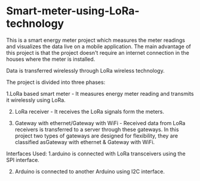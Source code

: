 # Smart-meter-using-LoRa-technology
This is a smart energy meter project which measures the meter readings and visualizes the data live on a mobile application.
The main advantage of this project is that the project doesn't require an internet connection in the houses where the meter is installed.

Data is transferred wirelessly through LoRa wireless technology.

The project is divided into three phases:

1.LoRa based smart meter - It measures energy meter reading and transmits it wirelessly using LoRa.

2. LoRa receiver - It receives the LoRa signals form the meters.

3. Gateway with ethernet/Gateway with WiFi - Received data from LoRa receivers is transferred to a server through these gateways. 
                                             In this project two types of gateways are designed for flexibility,
                                             they are classified asGateway with ethernet & Gateway with WiFi.

Interfaces Used:
1.arduino is connected with LoRa transceivers using the SPI interface.

2. Arduino is connected to another Arduino using I2C interface.
